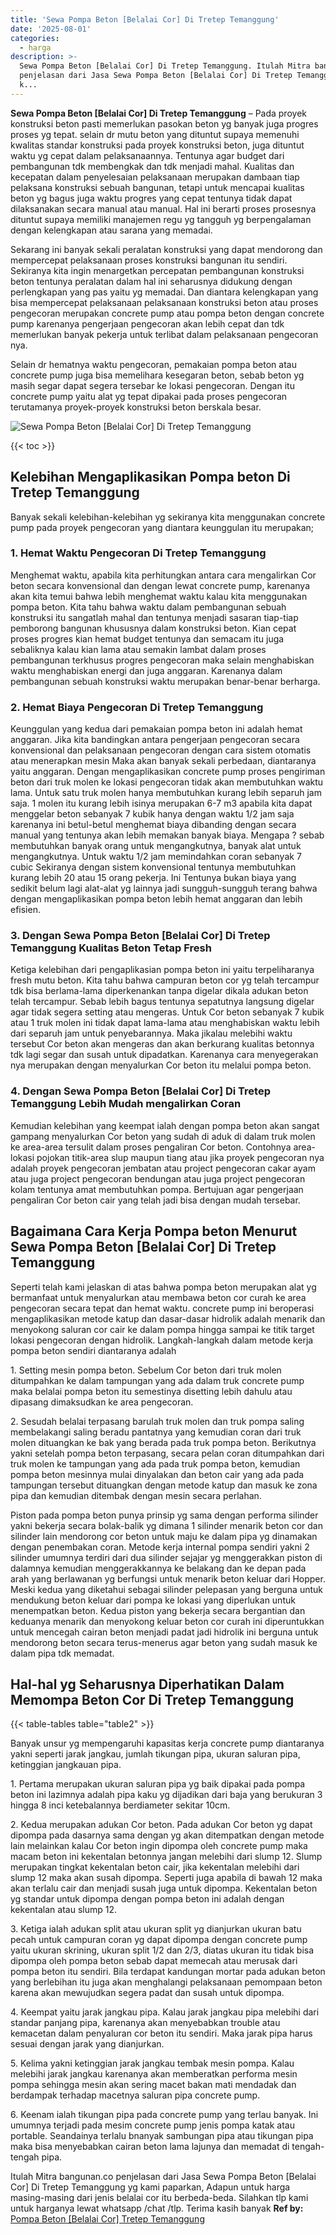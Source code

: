```yaml
---
title: 'Sewa Pompa Beton [Belalai Cor] Di Tretep Temanggung'
date: '2025-08-01'
categories:
  - harga
description: >-
  Sewa Pompa Beton [Belalai Cor] Di Tretep Temanggung. Itulah Mitra bangunan.co
  penjelasan dari Jasa Sewa Pompa Beton [Belalai Cor] Di Tretep Temanggung yg
  k...
---
```


**Sewa Pompa Beton \[Belalai Cor\] Di Tretep Temanggung** – Pada proyek konstruksi beton pasti memerlukan pasokan beton yg banyak juga progres proses yg tepat. selain dr mutu beton yang dituntut supaya memenuhi kwalitas standar konstruksi pada proyek konstruksi beton, juga dituntut waktu yg cepat dalam pelaksanaannya. Tentunya agar budget dari pembangunan tdk membengkak dan tdk menjadi mahal. Kualitas dan kecepatan dalam penyelesaian pelaksanaan merupakan dambaan tiap pelaksana konstruksi sebuah bangunan, tetapi untuk mencapai kualitas beton yg bagus juga waktu progres yang cepat tentunya tidak dapat dilaksanakan secara manual atau manual. Hal ini berarti proses prosesnya dituntut supaya memiliki manajemen regu yg tangguh yg berpengalaman dengan kelengkapan atau sarana yang memadai.

Sekarang ini banyak sekali peralatan konstruksi yang dapat mendorong dan mempercepat pelaksanaan proses konstruksi bangunan itu sendiri. Sekiranya kita ingin menargetkan percepatan pembangunan konstruksi beton tentunya peralatan dalam hal ini seharusnya didukung dengan perlengkapan yang pas yaitu yg memadai. Dan diantara kelengkapan yang bisa mempercepat pelaksanaan pelaksanaan konstruksi beton atau proses pengecoran merupakan concrete pump atau pompa beton dengan concrete pump karenanya pengerjaan pengecoran akan lebih cepat dan tdk memerlukan banyak pekerja untuk terlibat dalam pelaksanaan pengecoran nya.

Selain dr hematnya waktu pengecoran, pemakaian pompa beton atau concrete pump juga bisa memelihara kesegaran beton, sebab beton yg masih segar dapat segera tersebar ke lokasi pengecoran. Dengan itu concrete pump yaitu alat yg tepat dipakai pada proses pengecoran terutamanya proyek-proyek konstruksi beton berskala besar.

![Sewa Pompa Beton [Belalai Cor] Di Tretep Temanggung](/images/sewa-concrete-pump-19.png)

{{< toc >}}

## Kelebihan Mengaplikasikan Pompa beton Di Tretep Temanggung

Banyak sekali kelebihan-kelebihan yg sekiranya kita menggunakan concrete pump pada proyek pengecoran yang diantara keunggulan itu merupakan;

### 1\. Hemat Waktu Pengecoran Di Tretep Temanggung

Menghemat waktu, apabila kita perhitungkan antara cara mengalirkan Cor beton secara konvensional dan dengan lewat concrete pump, karenanya akan kita temui bahwa lebih menghemat waktu kalau kita menggunakan pompa beton. Kita tahu bahwa waktu dalam pembangunan sebuah konstruksi itu sangatlah mahal dan tentunya menjadi sasaran tiap-tiap pemborong bangunan khususnya dalam konstruksi beton. Kian cepat proses progres kian hemat budget tentunya dan semacam itu juga sebaliknya kalau kian lama atau semakin lambat dalam proses pembangunan terkhusus progres pengecoran maka selain menghabiskan waktu menghabiskan energi dan juga anggaran. Karenanya dalam pembangunan sebuah konstruksi waktu merupakan benar-benar berharga.

### 2\. Hemat Biaya Pengecoran Di Tretep Temanggung

Keunggulan yang kedua dari pemakaian pompa beton ini adalah hemat anggaran. Jika kita bandingkan antara pengerjaan pengecoran secara konvensional dan pelaksanaan pengecoran dengan cara sistem otomatis atau menerapkan mesin Maka akan banyak sekali perbedaan, diantaranya yaitu anggaran. Dengan mengaplikasikan concrete pump proses pengiriman beton dari truk molen ke lokasi pengecoran tidak akan membutuhkan waktu lama. Untuk satu truk molen hanya membutuhkan kurang lebih separuh jam saja. 1 molen itu kurang lebih isinya merupakan 6-7 m3 apabila kita dapat menggelar beton sebanyak 7 kubik hanya dengan waktu 1/2 jam saja karenanya ini betul-betul menghemat biaya dibanding dengan secara manual yang tentunya akan lebih memakan banyak biaya. Mengapa ? sebab membutuhkan banyak orang untuk mengangkutnya, banyak alat untuk mengangkutnya. Untuk waktu 1/2 jam memindahkan coran sebanyak 7 cubic Sekiranya dengan sistem konvensional tentunya membutuhkan kurang lebih 20 atau 15 orang pekerja. Ini Tentunya bukan biaya yang sedikit belum lagi alat-alat yg lainnya jadi sungguh-sungguh terang bahwa dengan mengaplikasikan pompa beton lebih hemat anggaran dan lebih efisien.

### 3\. Dengan Sewa Pompa Beton \[Belalai Cor\] Di Tretep Temanggung Kualitas Beton Tetap Fresh

Ketiga kelebihan dari pengaplikasian pompa beton ini yaitu terpeliharanya fresh mutu beton. Kita tahu bahwa campuran beton cor yg telah tercampur tdk bisa berlama-lama diperkenankan tanpa digelar dikala adukan beton telah tercampur. Sebab lebih bagus tentunya sepatutnya langsung digelar agar tidak segera setting atau mengeras. Untuk Cor beton sebanyak 7 kubik atau 1 truk molen ini tidak dapat lama-lama atau menghabiskan waktu lebih dari separuh jam untuk penyebarannya. Maka jikalau melebihi waktu tersebut Cor beton akan mengeras dan akan berkurang kualitas betonnya tdk lagi segar dan susah untuk dipadatkan. Karenanya cara menyegerakan nya merupakan dengan menyalurkan Cor beton itu melalui pompa beton.

### 4\. Dengan Sewa Pompa Beton \[Belalai Cor\] Di Tretep Temanggung Lebih Mudah mengalirkan Coran

Kemudian kelebihan yang keempat ialah dengan pompa beton akan sangat gampang menyalurkan Cor beton yang sudah di aduk di dalam truk molen ke area-area tersulit dalam proses pengaliran Cor beton. Contohnya area-lokasi pojokan titik-area slup maupun tiang atau jika proyek pengecoran nya adalah proyek pengecoran jembatan atau project pengecoran cakar ayam atau juga project pengecoran bendungan atau juga project pengecoran kolam tentunya amat membutuhkan pompa. Bertujuan agar pengerjaan pengaliran Cor beton cair yang telah jadi bisa dengan mudah tersebar.

## Bagaimana Cara Kerja Pompa beton Menurut Sewa Pompa Beton \[Belalai Cor\] Di Tretep Temanggung

Seperti telah kami jelaskan di atas bahwa pompa beton merupakan alat yg bermanfaat untuk menyalurkan atau membawa beton cor curah ke area pengecoran secara tepat dan hemat waktu. concrete pump ini beroperasi mengaplikasikan metode katup dan dasar-dasar hidrolik adalah menarik dan menyokong saluran cor cair ke dalam pompa hingga sampai ke titik target lokasi pengecoran dengan hidrolik. Langkah-langkah dalam metode kerja pompa beton sendiri diantaranya adalah

1\. Setting mesin pompa beton. Sebelum Cor beton dari truk molen ditumpahkan ke dalam tampungan yang ada dalam truk concrete pump maka belalai pompa beton itu semestinya disetting lebih dahulu atau dipasang dimaksudkan ke area pengecoran.

2\. Sesudah belalai terpasang barulah truk molen dan truk pompa saling membelakangi saling beradu pantatnya yang kemudian coran dari truk molen dituangkan ke bak yang berada pada truk pompa beton. Berikutnya yakni setelah pompa beton terpasang, secara pelan coran ditumpahkan dari truk molen ke tampungan yang ada pada truk pompa beton, kemudian pompa beton mesinnya mulai dinyalakan dan beton cair yang ada pada tampungan tersebut dituangkan dengan metode katup dan masuk ke zona pipa dan kemudian ditembak dengan mesin secara perlahan.

Piston pada pompa beton punya prinsip yg sama dengan performa silinder yakni bekerja secara bolak-balik yg dimana 1 silinder menarik beton cor dan silinder lain mendorong cor beton untuk maju ke dalam pipa yg dinamakan dengan penembakan coran. Metode kerja internal pompa sendiri yakni 2 silinder umumnya terdiri dari dua silinder sejajar yg menggerakkan piston di dalamnya kemudian menggerakkannya ke belakang dan ke depan pada arah yang berlawanan yg berfungsi untuk menarik beton keluar dari Hopper. Meski kedua yang diketahui sebagai silinder pelepasan yang berguna untuk mendukung beton keluar dari pompa ke lokasi yang diperlukan untuk menempatkan beton. Kedua piston yang bekerja secara bergantian dan keduanya menarik dan menyokong keluar beton cor curah ini diperuntukkan untuk mencegah cairan beton menjadi padat jadi hidrolik ini berguna untuk mendorong beton secara terus-menerus agar beton yang sudah masuk ke dalam pipa tdk memadat.

## Hal-hal yg Seharusnya Diperhatikan Dalam Memompa Beton Cor Di Tretep Temanggung

{{< table-tables table="table2" >}}

Banyak unsur yg mempengaruhi kapasitas kerja concrete pump diantaranya yakni seperti jarak jangkau, jumlah tikungan pipa, ukuran saluran pipa, ketinggian jangkauan pipa.

1\. Pertama merupakan ukuran saluran pipa yg baik dipakai pada pompa beton ini lazimnya adalah pipa kaku yg dijadikan dari baja yang berukuran 3 hingga 8 inci ketebalannya berdiameter sekitar 10cm.

2\. Kedua merupakan adukan Cor beton. Pada adukan Cor beton yg dapat dipompa pada dasarnya sama dengan yg akan ditempatkan dengan metode lain melainkan kalau Cor beton ingin dipompa oleh concrete pump maka macam beton ini kekentalan betonnya jangan melebihi dari slump 12. Slump merupakan tingkat kekentalan beton cair, jika kekentalan melebihi dari slump 12 maka akan susah dipompa. Seperti juga apabila di bawah 12 maka akan terlalu cair dan menjadi susah juga untuk dipompa. Kekentalan beton yg standar untuk dipompa dengan pompa beton ini adalah dengan kekentalan atau slump 12.

3\. Ketiga ialah adukan split atau ukuran split yg dianjurkan ukuran batu pecah untuk campuran coran yg dapat dipompa dengan concrete pump yaitu ukuran skrining, ukuran split 1/2 dan 2/3, diatas ukuran itu tidak bisa dipompa oleh pompa beton sebab dapat memecah atau merusak dari pompa beton itu sendiri. Bila terdapat kandungan mortar pada adukan beton yang berlebihan itu juga akan menghalangi pelaksanaan pemompaan beton karena akan mewujudkan segera padat dan susah untuk dipompa.

4\. Keempat yaitu jarak jangkau pipa. Kalau jarak jangkau pipa melebihi dari standar panjang pipa, karenanya akan menyebabkan trouble atau kemacetan dalam penyaluran cor beton itu sendiri. Maka jarak pipa harus sesuai dengan jarak yang dianjurkan.

5\. Kelima yakni ketinggian jarak jangkau tembak mesin pompa. Kalau melebihi jarak jangkau karenanya akan memberatkan performa mesin pompa sehingga mesin akan sering macet bakan mati mendadak dan berdampak terhadap macetnya saluran pipa concrete pump.

6\. Keenam ialah tikungan pipa pada concrete pump yang terlau banyak. Ini umumnya terjadi pada mesim concrete pump jenis pompa katak atau portable. Seandainya terlalu bnanyak sambungan pipa atau tikungan pipa maka bisa menyebabkan cairan beton lama lajunya dan memadat di tengah-tengah pipa.

Itulah Mitra bangunan.co penjelasan dari Jasa Sewa Pompa Beton \[Belalai Cor\] Di Tretep Temanggung yg kami paparkan, Adapun untuk harga masing-masing dari jenis belalai cor itu berbeda-beda. Silahkan tlp kami untuk harganya lewat whatsapp /chat /tlp. Terima kasih banyak
**Ref by:** [Pompa Beton [Belalai Cor] Tretep Temanggung](https://id.wikipedia.org/wiki/Pompa)
